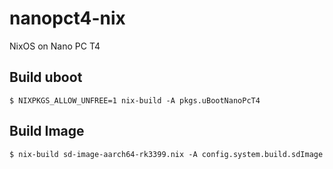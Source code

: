 # nanopct4-nix
NixOS on Nano PC T4

## Build uboot

`$ NIXPKGS_ALLOW_UNFREE=1 nix-build -A pkgs.uBootNanoPcT4`

## Build Image

`$ nix-build sd-image-aarch64-rk3399.nix -A config.system.build.sdImage`
